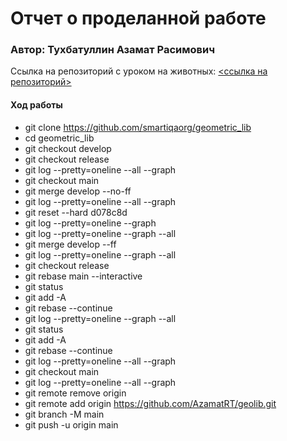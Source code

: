 # Отчет о проделанной работе

### Автор: Тухбатуллин Азамат Расимович
Ссылка на репозиторий с уроком на животных: 
[<ссылка на репозиторий>](https://github.com/AzamatRT/homework05)
#### Ход работы

* git clone https://github.com/smartiqaorg/geometric_lib
* cd geometric_lib
* git checkout develop
* git checkout release
* git log --pretty=oneline --all --graph
* git checkout main
* git merge develop --no-ff
* git log --pretty=oneline --all --graph
* git reset --hard d078c8d
* git log --pretty=oneline --graph
* git log --pretty=oneline --graph --all
* git merge develop --ff
* git log --pretty=oneline --graph --all
* git checkout release
* git rebase main --interactive
* git status
* git add -A
* git rebase --continue
* git log --pretty=oneline --graph --all
* git status
* git add -A
* git rebase --continue
* git log --pretty=oneline --all --graph
* git checkout main
* git log --pretty=oneline --all --graph
* git remote remove origin
* git remote add origin https://github.com/AzamatRT/geolib.git
* git branch -M main
* git push -u origin main

